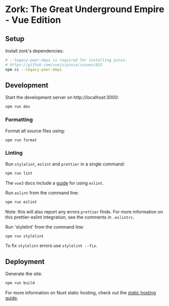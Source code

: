 # Zork: The Great Underground Empire - Vue Edition


## Setup

Install zork's dependencies:

```bash
# --legacy-peer-deps is required for installing pinia.
# https://github.com/vuejs/pinia/issues/853
npm ci --legacy-peer-deps
```


## Development

Start the development server on http://localhost:3000:

```bash
npm run dev
```


### Formatting

Format all source files using:

```bash
npm run format
```


### Linting

Run `stylelint`, `eslint` and `prettier` in a single command:

```bash
npm run lint
```

The `vue3` docs include a [guide](https://vuejs.org/guide/scaling-up/tooling.html#linting) for using `eslint`.

Run `eslint` from the command line:

```bash
npm run eslint
```

Note: this will also report any errors `prettier` finds. For more information on this prettier-eslint integration, see the comments in `.eslintrc`.

Run 'stylelint' from the command line:

```bash
npm run stylelint
```

To fix `stylelint` errors use `stylelint --fix`.


## Deployment

Generate the site:

```bash
npm run build
```

For more information on Nuxt static hosting, check out the [static hosting guide](https://v3.nuxtjs.org/guide/deploy/static-hosting/).
